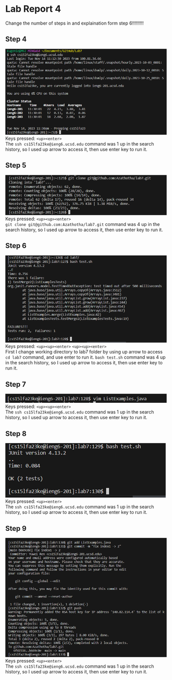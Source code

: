 # Lab Report 4
Change the number of steps in <up> and explaination form step 6!!!!!!!!!
## Step 4
![step_4](https://github.com/Azathotha/cse15l-lab-reports/blob/main/images/4/step_4.png) <br />
Keys pressed: `<up><enter>` <br />
The `ssh cs15lfa23ke@ieng6.ucsd.edu` command was 1 up in the search history, so I used up arrow to access it, then use enter key to run it.

## Step 5
![step_5](https://github.com/Azathotha/cse15l-lab-reports/blob/main/images/4/step_5.png) <br />
Keys pressed: `<up><up><enter>` <br />
`git clone git@github.com:Azathotha/lab7.git` command was 4 up in the search history, so I used up arrow to access it, then use enter key to run it.

## Step 6
![step_6](https://github.com/Azathotha/cse15l-lab-reports/blob/main/images/4/step_6.png) <br />
Keys pressed: `<up><up><enter>` `<up><up><enter>` <br />
First I change working directory to lab7 folder by using up arrow to access `cd lab7` command, and use enter to run it. `bash test.sh` command was 4 up in the search history, so I used up arrow to access it, then use enter key to run it.

## Step 7
![step_7](https://github.com/Azathotha/cse15l-lab-reports/blob/main/images/4/step_7.png) <br />
Keys pressed: `<up><up><enter>` <br />
The `ssh cs15lfa23ke@ieng6.ucsd.edu` command was 1 up in the search history, so I used up arrow to access it, then use enter key to run it.

## Step 8
![step_8](https://github.com/Azathotha/cse15l-lab-reports/blob/main/images/4/step_8.png) <br />
Keys pressed: `<up><enter>` <br />
The `ssh cs15lfa23ke@ieng6.ucsd.edu` command was 1 up in the search history, so I used up arrow to access it, then use enter key to run it.

## Step 9
![step_9](https://github.com/Azathotha/cse15l-lab-reports/blob/main/images/4/step_9.png) <br />
Keys pressed: `<up><enter>` <br />
The `ssh cs15lfa23ke@ieng6.ucsd.edu` command was 1 up in the search history, so I used up arrow to access it, then use enter key to run it.
